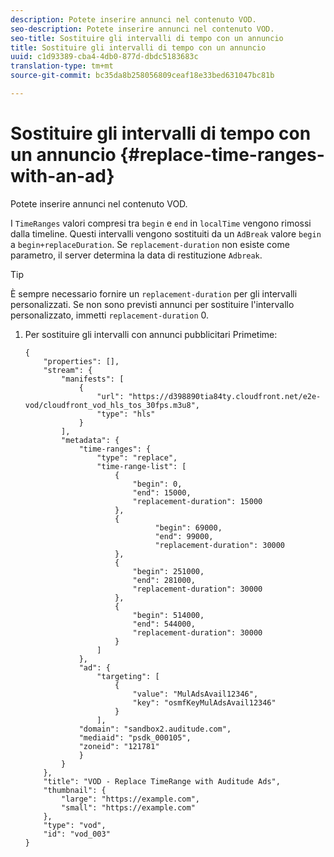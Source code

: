 ```yaml
---
description: Potete inserire annunci nel contenuto VOD.
seo-description: Potete inserire annunci nel contenuto VOD.
seo-title: Sostituire gli intervalli di tempo con un annuncio
title: Sostituire gli intervalli di tempo con un annuncio
uuid: c1d93389-cba4-4db0-877d-dbdc5183683c
translation-type: tm+mt
source-git-commit: bc35da8b258056809ceaf18e33bed631047bc81b

---
```



# Sostituire gli intervalli di tempo con un annuncio {#replace-time-ranges-with-an-ad}

Potete inserire annunci nel contenuto VOD.

I `TimeRanges` valori compresi tra `begin` e `end` in `localTime` vengono rimossi dalla timeline. Questi intervalli vengono sostituiti da un `AdBreak` valore `begin` a `begin+replaceDuration`. Se `replacement-duration` non esiste come parametro, il server determina la data di restituzione `Adbreak`.

>[!TIP]
>
>È sempre necessario fornire un `replacement-duration` per gli intervalli personalizzati. Se non sono previsti annunci per sostituire l&#39;intervallo personalizzato, immetti `replacement-duration` 0.

1. Per sostituire gli intervalli con annunci pubblicitari Primetime:

   ```
   {   
       "properties": [],
       "stream": {
           "manifests": [
               {
                   "url": "https://d398890tia84ty.cloudfront.net/e2e-vod/cloudfront_vod_hls_tos_30fps.m3u8",
                   "type": "hls"
               }
           ],
           "metadata": {
               "time-ranges": {
                   "type": "replace",
                   "time-range-list": [
                       {
                           "begin": 0,
                           "end": 15000,
                           "replacement-duration": 15000
                       },
                       {
                                "begin": 69000,
                                "end": 99000,
                                "replacement-duration": 30000
                       },
                       {
                           "begin": 251000,
                           "end": 281000,
                           "replacement-duration": 30000
                       },
                       {
                           "begin": 514000,
                           "end": 544000,
                           "replacement-duration": 30000
                       }
                   ]
               },
               "ad": {
                   "targeting": [
                       {
                           "value": "MulAdsAvail12346",
                           "key": "osmfKeyMulAdsAvail12346"
                       }
                   ],
               "domain": "sandbox2.auditude.com",
               "mediaid": "psdk_000105",
               "zoneid": "121781"
               }     
           }
       },   
       "title": "VOD - Replace TimeRange with Auditude Ads",
       "thumbnail": {
           "large": "https://example.com",
           "small": "https://example.com"
       },
       "type": "vod",
       "id": "vod_003"
   }
   ```
